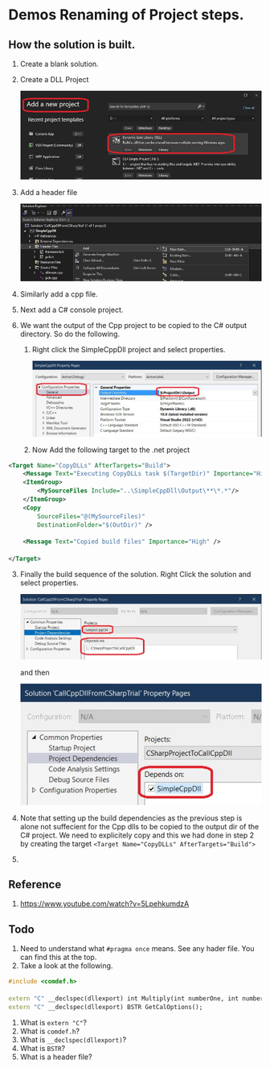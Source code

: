 # Demos Renaming of Project steps.

## How the solution is built.
1. Create a blank solution.
2. Create a DLL Project

    ![Create a DLL Project](images/50_50CppDllProject.jpg)

3. Add a header file

    ![Add Header file](images/51_50AddHeaderToCppProject.jpg)

4. Similarly add a cpp file.   
5. Next add a C# console project.
6. We want the output of the Cpp project to be copied to the C# output directory. So do the following.
   1. Right click the SimpleCppDll project and select properties.

    	![Cpp Project Props](images/52_50_CppProjectConfig.jpg)

   2. Now Add the following target to the .net project

```xml
<Target Name="CopyDLLs" AfterTargets="Build">
	<Message Text="Executing CopyDLLs task $(TargetDir)" Importance="High" />
	<ItemGroup>
		<MySourceFiles Include="..\SimpleCppDll\Output\**\*.*"/>
	</ItemGroup>
	<Copy
		SourceFiles="@(MySourceFiles)"
		DestinationFolder="$(OutDir)" />

	<Message Text="Copied build files" Importance="High" />
	
</Target>

```

   3. Finally the build sequence of the solution. Right Click the solution and select properties. 

     	![Solution Props](images/53_50_SolutionConfig1.jpg)

		and then

     	![Solution Props](images/54_50_SolutionConfig2.jpg)

   4. Note that setting up the build dependencies as the previous step is alone not suffecient for the Cpp dlls to be copied to the output dir of the C# project. We need to explicitely copy and this we had done in step 2 by creating the target `<Target Name="CopyDLLs" AfterTargets="Build">`
1.  

## Reference
1. https://www.youtube.com/watch?v=5LpehkumdzA


## Todo
1. Need to understand what `#pragma once` means. See any hader file. You can find this at the top. 
2. Take a look at the following.
```c++
#include <comdef.h>

extern "C" __declspec(dllexport) int Multiply(int numberOne, int numberTwo);
extern "C" __declspec(dllexport) BSTR GetCalOptions();
```
   1.  What is `extern "C"`?
   2.  What is `comdef.h`?
   3.  What is `__declspec(dllexport)`?
   4.  What is `BSTR`?
   5.  What is a header file?




